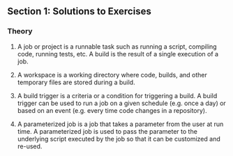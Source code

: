 ## Section 1: Solutions to Exercises

### Theory

1. A job or project is a runnable task such as running a script, compiling code, running tests, etc. A build is the result of a single execution of a job.

2. A workspace is a working directory where code, builds, and other temporary files are stored during a build.

3. A build trigger is a criteria or a condition for triggering a build. A build trigger can be used to run a job on a given schedule (e.g. once a day) or based on an event (e.g. every time code changes in a repository). 

4. A parameterized job is a job that takes a parameter from the user at run time. A parameterized job is used to pass the parameter to the underlying script executed by the job so that it can be customized and re-used.  
 
